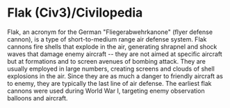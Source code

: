 # Flak (Civ3)/Civilopedia

Flak, an acronym for the German "Fliegerabwehrkanone" (flyer defense cannon), is a type of short-to-medium range air defense system. Flak cannons fire shells that explode in the air, generating shrapnel and shock waves that damage enemy aircraft -- they are not aimed at specific aircraft but at formations and to screen avenues of bombing attack. They are usually employed in large numbers, creating screens and clouds of shell explosions in the air. Since they are as much a danger to friendly aircraft as to enemy, they are typically the last line of air defense. The earliest flak cannons were used during World War I, targeting enemy observation balloons and aircraft.